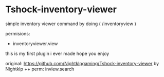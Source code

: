 # Tshock-inventory-viewer
simple inventory viewer command by doing (   /inventoryview <player> <type>  ) 

permisions:
+ inventoryviewer.view


this is my first plugin i ever made hope you enjoy

original: https://github.com/Nightklpgaming/Tshock-inventory-viewer by Nightklp
++ perm: inview.search
